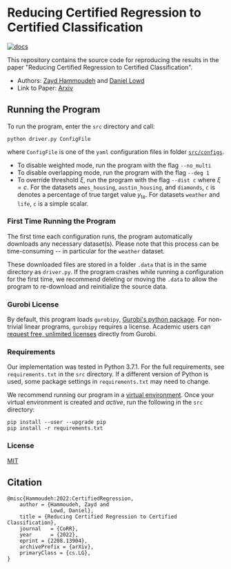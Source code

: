 # Reducing Certified Regression to Certified Classification

[![docs](https://img.shields.io/badge/license-MIT-blue.svg)](https://github.com/ZaydH/certified-regression/blob/main/LICENSE)

This repository contains the source code for reproducing the results in the paper "Reducing Certified Regression to Certified Classification".

* Authors: [Zayd Hammoudeh](https://zaydh.github.io/) and [Daniel Lowd](https://ix.cs.uoregon.edu/~lowd/)
* Link to Paper: [Arxiv](https://arxiv.org/abs/2208.13904)

## Running the Program

To run the program, enter the `src` directory and call:

`python driver.py ConfigFile`

where `ConfigFile` is one of the `yaml` configuration files in folder [`src/configs`](src/configs). 

* To disable weighted mode, run the program with the flag `--no_multi`
* To disable overlapping mode, run the program with the flag `--deg 1`
* To override threshold $\xi$, run the program with the flag `--dist c` where $\xi = c$. For the datasets `ames_housing`, `austin_housing`, and `diamonds`, `c` is denotes a percentage of true target value $y_{\text{te}}$. For datasets `weather` and `life`, `c` is a simple scalar.

### First Time Running the Program

The first time each configuration runs, the program automatically downloads any necessary dataset(s).  Please note that this process can be time-consuming -- in particular for the `weather` dataset.

These downloaded files are stored in a folder `.data` that is in the same directory as `driver.py`.  If the program crashes while running a configuration for the first time, we recommend deleting or moving the `.data` to allow the program to re-download and reinitialize the source data.

### Gurobi License

By default, this program loads `gurobipy`, [Gurobi's python package](https://pypi.org/project/gurobipy/). For non-trivial linear programs, `gurobipy` requires a license.  Academic users can [request free, unlimited licenses](https://www.gurobi.com/academia/academic-program-and-licenses/) directly from Gurobi.

### Requirements

Our implementation was tested in Python&nbsp;3.7.1.  For the full requirements, see `requirements.txt` in the `src` directory.  If a different version of Python is used, some package settings in `requirements.txt` may need to change.

We recommend running our program in a [virtual environment](https://docs.python.org/3/tutorial/venv.html).  Once your virtual environment is created and *active*, run the following in the `src` directory:

```
pip install --user --upgrade pip
pip install -r requirements.txt
```

### License

[MIT](https://github.com/ZaydH/certified-regression/blob/main/LICENSE)

## Citation

```
@misc{Hammoudeh:2022:CertifiedRegression,
    author = {Hammoudeh, Zayd and
              Lowd, Daniel},
    title = {Reducing Certified Regression to Certified Classification},
    journal   = {CoRR},
    year      = {2022},
    eprint = {2208.13904},
    archivePrefix = {arXiv},
    primaryClass = {cs.LG},
}
```
